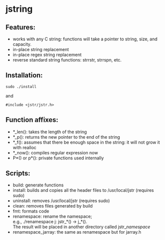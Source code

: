 # jstring

## Features:

- works with any C string: functions will take a pointer to string, size, and capacity.
- in-place string replacement
- in-place regex string replacement
- reverse standard string functions: strrstr, strrspn, etc.

## Installation:

```
sudo ./install
```
and
```
#include <jstr/jstr.h>
```

## Function affixes: 

- \*\_len(): takes the length of the string
- \*\_p(): returns the new pointer to the end of the string
- \*\_f(): assumes that there be enough space in the string: it will not grow it with realloc
- \*\_now(): compiles regular expression now
- P*() or p*(): private functions used internally

## Scripts:

- build: generate functions
- install: builds and copies all the header files to /usr/local/jstr (requires sudo)
- uninstall: removes /usr/local/jstr (requires sudo)
- clean: removes files generated by build
- fmt: formats code
- renamespace: rename the namespace;<br>
e.g., ./renamespace j: jstr\_\*() -> j\_\*().<br>
The result will be placed in another directory called jstr\__namespace_
- renamespace\_jarray: the same as renamespace but for jarray.h
